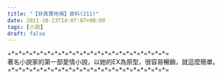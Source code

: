 ```yaml
---
title: "【非真實地場】資料(211)"
date: 2021-10-23T14:07:07+08:00
tags: [小說]
draft: false
---
```


=\*=\*=\*=\*=\*=\*=\*=\*=\*=\*=\*=\*=\*=\*=\*=\*=\*=\*=\*=\*=\*=\*=  
著名小說家的第一部愛情小說，以她的EX為原型，很容易暢銷，就這麼簡單。  
=\*=\*=\*=\*=\*=\*=\*=\*=\*=\*=\*=\*=\*=\*=\*=\*=\*=\*=\*=\*=\*=\*=  